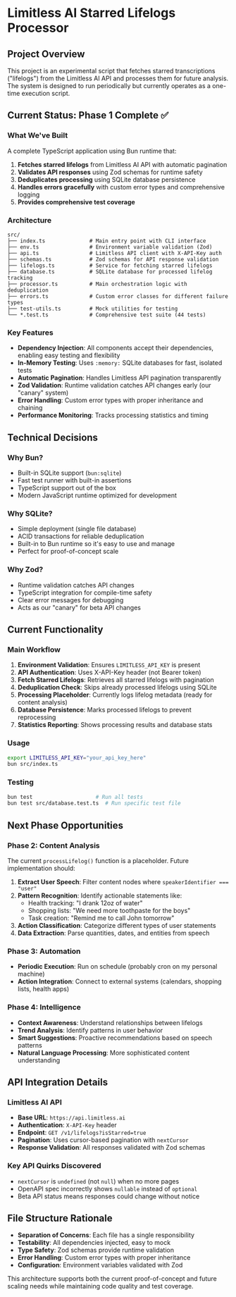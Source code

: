 # Limitless AI Starred Lifelogs Processor

## Project Overview

This project is an experimental script that fetches starred transcriptions ("lifelogs") from the Limitless AI API and processes them for future analysis. The system is designed to run periodically but currently operates as a one-time execution script.

## Current Status: Phase 1 Complete ✅

### What We've Built

A complete TypeScript application using Bun runtime that:

1. **Fetches starred lifelogs** from Limitless AI API with automatic pagination
2. **Validates API responses** using Zod schemas for runtime safety
3. **Deduplicates processing** using SQLite database persistence
4. **Handles errors gracefully** with custom error types and comprehensive logging
5. **Provides comprehensive test coverage**

### Architecture

```
src/
├── index.ts              # Main entry point with CLI interface
├── env.ts                # Environment variable validation (Zod)
├── api.ts                # Limitless API client with X-API-Key auth
├── schemas.ts            # Zod schemas for API response validation
├── lifelogs.ts           # Service for fetching starred lifelogs
├── database.ts           # SQLite database for processed lifelog tracking
├── processor.ts          # Main orchestration logic with deduplication
├── errors.ts             # Custom error classes for different failure types
├── test-utils.ts         # Mock utilities for testing
└── *.test.ts             # Comprehensive test suite (44 tests)
```

### Key Features

- **Dependency Injection**: All components accept their dependencies, enabling easy testing and flexibility
- **In-Memory Testing**: Uses `:memory:` SQLite databases for fast, isolated tests
- **Automatic Pagination**: Handles Limitless API pagination transparently
- **Zod Validation**: Runtime validation catches API changes early (our "canary" system)
- **Error Handling**: Custom error types with proper inheritance and chaining
- **Performance Monitoring**: Tracks processing statistics and timing

## Technical Decisions

### Why Bun?

- Built-in SQLite support (`bun:sqlite`)
- Fast test runner with built-in assertions
- TypeScript support out of the box
- Modern JavaScript runtime optimized for development

### Why SQLite?

- Simple deployment (single file database)
- ACID transactions for reliable deduplication
- Built-in to Bun runtime so it's easy to use and manage
- Perfect for proof-of-concept scale

### Why Zod?

- Runtime validation catches API changes
- TypeScript integration for compile-time safety
- Clear error messages for debugging
- Acts as our "canary" for beta API changes

## Current Functionality

### Main Workflow

1. **Environment Validation**: Ensures `LIMITLESS_API_KEY` is present
2. **API Authentication**: Uses X-API-Key header (not Bearer token)
3. **Fetch Starred Lifelogs**: Retrieves all starred lifelogs with pagination
4. **Deduplication Check**: Skips already processed lifelogs using SQLite
5. **Processing Placeholder**: Currently logs lifelog metadata (ready for content analysis)
6. **Database Persistence**: Marks processed lifelogs to prevent reprocessing
7. **Statistics Reporting**: Shows processing results and database stats

### Usage

```bash
export LIMITLESS_API_KEY="your_api_key_here"
bun src/index.ts
```

### Testing

```bash
bun test                    # Run all tests
bun test src/database.test.ts  # Run specific test file
```

## Next Phase Opportunities

### Phase 2: Content Analysis

The current `processLifelog()` function is a placeholder. Future implementation should:

1. **Extract User Speech**: Filter content nodes where `speakerIdentifier === "user"`
2. **Pattern Recognition**: Identify actionable statements like:
   - Health tracking: "I drank 12oz of water"
   - Shopping lists: "We need more toothpaste for the boys"
   - Task creation: "Remind me to call John tomorrow"
3. **Action Classification**: Categorize different types of user statements
4. **Data Extraction**: Parse quantities, dates, and entities from speech

### Phase 3: Automation

- **Periodic Execution**: Run on schedule (probably cron on my personal machine)
- **Action Integration**: Connect to external systems (calendars, shopping lists, health apps)

### Phase 4: Intelligence

- **Context Awareness**: Understand relationships between lifelogs
- **Trend Analysis**: Identify patterns in user behavior
- **Smart Suggestions**: Proactive recommendations based on speech patterns
- **Natural Language Processing**: More sophisticated content understanding

## API Integration Details

### Limitless AI API

- **Base URL**: `https://api.limitless.ai`
- **Authentication**: `X-API-Key` header
- **Endpoint**: `GET /v1/lifelogs?isStarred=true`
- **Pagination**: Uses cursor-based pagination with `nextCursor`
- **Response Validation**: All responses validated with Zod schemas

### Key API Quirks Discovered

- `nextCursor` is `undefined` (not `null`) when no more pages
- OpenAPI spec incorrectly shows `nullable` instead of `optional`
- Beta API status means responses could change without notice

## File Structure Rationale

- **Separation of Concerns**: Each file has a single responsibility
- **Testability**: All dependencies injected, easy to mock
- **Type Safety**: Zod schemas provide runtime validation
- **Error Handling**: Custom error types with proper inheritance
- **Configuration**: Environment variables validated with Zod

This architecture supports both the current proof-of-concept and future scaling needs while maintaining code quality and test coverage.
